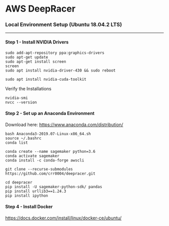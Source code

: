 # AWS DeepRacer

### Local Environment Setup (Ubuntu 18.04.2 LTS)

---

#### Step 1 - Install NVIDIA Drivers

```
sudo add-apt-repository ppa:graphics-drivers
sudo apt-get update
sudo apt-get install screen
screen
sudo apt install nvidia-driver-430 && sudo reboot 
```

```
sudo apt install nvidia-cuda-toolkit
```


Verify the Installations
```
nvidia-smi
nvcc --version
```

#### Step 2 - Set up an Anaconda Environment

Download here: https://www.anaconda.com/distribution/

```
bash Anaconda3-2019.07-Linux-x86_64.sh
source ~/.bashrc
conda list
```
```
conda create --name sagemaker python=3.6
conda activate sagemaker
conda install -c conda-forge awscli 
```

```
git clone --recurse-submodules https://github.com/crr0004/deepracer.git
```

```
cd deepracer
pip install -U sagemaker-python-sdk/ pandas 
pip install urllib3==1.24.3
pip install ipython
```

#### Step 4 - Install Docker

https://docs.docker.com/install/linux/docker-ce/ubuntu/



